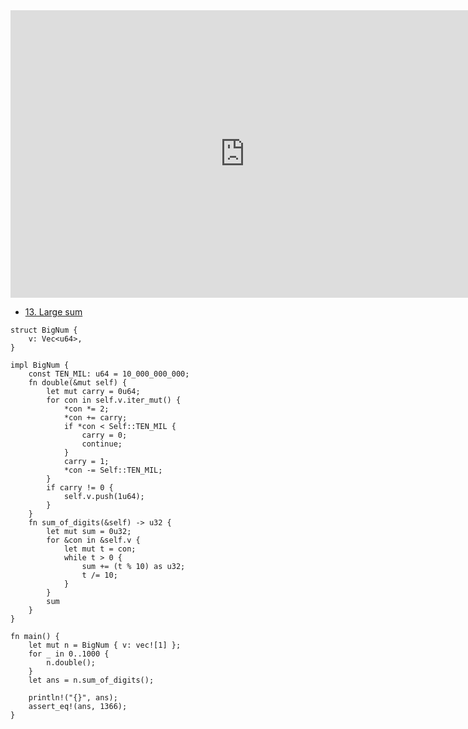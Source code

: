 <html><iframe src="https://docs.google.com/presentation/d/e/2PACX-1vSLA9mFUfTAx0ZsejwWuZPyTcsMwYAOkHJ_Bl1QM-KA4S4InTRvwmr0vqcm0f6Bk8uAQ5feb2GIRPDv/embed?start=false&loop=false&delayms=60000" frameborder="0" width="750" height="460" allowfullscreen="true" mozallowfullscreen="true" webkitallowfullscreen="true"></iframe></html>

   - [13. Large sum](./e13.md)

```rust,editable
struct BigNum {
    v: Vec<u64>,
}

impl BigNum {
    const TEN_MIL: u64 = 10_000_000_000;
    fn double(&mut self) {
        let mut carry = 0u64;
        for con in self.v.iter_mut() {
            *con *= 2;
            *con += carry;
            if *con < Self::TEN_MIL {
                carry = 0;
                continue;
            }
            carry = 1;
            *con -= Self::TEN_MIL;
        }
        if carry != 0 {
            self.v.push(1u64);
        }
    }
    fn sum_of_digits(&self) -> u32 {
        let mut sum = 0u32;
        for &con in &self.v {
            let mut t = con;
            while t > 0 {
                sum += (t % 10) as u32;
                t /= 10;
            }
        }
        sum
    }
}

fn main() {
    let mut n = BigNum { v: vec![1] };
    for _ in 0..1000 {
        n.double();
    }
    let ans = n.sum_of_digits();

    println!("{}", ans);
    assert_eq!(ans, 1366);
}
```
